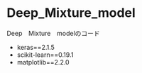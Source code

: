 # Deep_Mixture_model
Deep　Mixture　modelのコード

- keras==2.1.5
- scikit-learn==0.19.1
- matplotlib==2.2.0
